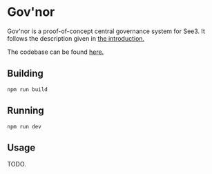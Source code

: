 # Gov'nor

Gov'nor is a proof-of-concept central governance system for See3. It follows the description given in [the introduction.](../../Introduction/Governance.md)

The codebase can be found [here.](https://github.com/see3-js/govnor)

## Building

`npm run build`

## Running

`npm run dev`

## Usage

TODO.
